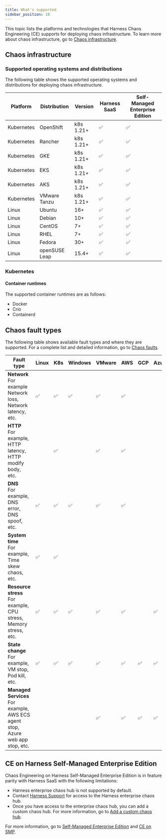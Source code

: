 ```yaml
---
title: What's supported
sidebar_position: 10
---
```


This topic lists the platforms and technologies that Harness Chaos Engineering (CE) supports for deploying chaos infrastructure.
To learn more about chaos infrastructure, go to [Chaos infrastructure](/docs/chaos-engineering/technical-reference/architecture#chaos-infrastructure).


## Chaos infrastructure

### Supported operating systems and distributions

The following table shows the supported operating systems and distributions for deploying chaos infrastructure.

| Platform | Distribution | Version | Harness SaaS | Self-Managed Enterprise Edition |
| -  | - | - | - | - |
| Kubernetes | OpenShift | k8s 1.21+ | ✅ | ✅ |
| Kubernetes | Rancher | k8s 1.21+ | ✅ | ✅ |
| Kubernetes | GKE | k8s 1.21+ | ✅ | ✅ |
| Kubernetes | EKS | k8s 1.21+ | ✅ | ✅ |
| Kubernetes | AKS | k8s 1.21+ | ✅ | ✅ |
| Kubernetes | VMware Tanzu | k8s 1.21+ | ✅ | ✅ |
| Linux | Ubuntu | 16+ | ✅ | ✅ |
| Linux | Debian | 10+ | ✅ | ✅ |
| Linux | CentOS | 7+ | ✅ | ✅ |
| Linux | RHEL | 7+ | ✅ | ✅ |
| Linux | Fedora | 30+ | ✅ | ✅ |
| Linux | openSUSE Leap | 15.4+ | ✅ | ✅ |

### Kubernetes

#### Container runtimes

The supported container runtimes are as follows:

* Docker
* Crio
* Containerd

## Chaos fault types

The following table shows available fault types and where they are supported. For a complete list and detailed information, go to [Chaos faults](/docs/chaos-engineering/technical-reference/chaos-faults/).

| Fault type | Linux | K8s | Windows | VMware | AWS | GCP | Azure |
|------------|-------|-----|---------|--------|-----|-----|-------|
| **Network**<br />For example Network loss, Network latency, etc. | ✅    |   ✅  | ✅      | ✅    |  ✅  |     |     |
| **HTTP**<br />For example, HTTP latency, HTTP modify body, etc. |        | ✅  |         | ✅    |  ✅  |     |      |
| **DNS**<br />For example, DNS error, DNS spoof, etc. | ✅     | ✅  | ✅ |    ✅    |  ✅  |    |      |
| **System time**<br />For example, Time skew chaos, etc.  | ✅    |  ✅  |         |        |    |   |       |
| **Resource stress**<br />For example, CPU stress, Memory stress, etc. | ✅| ✅  | ✅     |  ✅    |  ✅  |    |  ✅  |
| **State change**<br />For example, VM stop, Pod kill, etc.  |  ✅  |  ✅  |   ✅   |   ✅   |  ✅  |   ✅  |   ✅   |
| **Managed Services**<br />For example, AWS ECS agent stop, Azure web app stop, etc. |   |   |   |   ✅   |  ✅  |   ✅  |   ✅   |

## CE on Harness Self-Managed Enterprise Edition

Chaos Engineering on Harness Self-Managed Enterprise Edition is in feature parity with Harness SaaS with the following limitations:
* Harness enterprise chaos hub is not supported by default.
* Contact [Harness Support](mailto:support@harness.io) for access to the Harness enterprise chaos hub.
* Once you have access to the enterprise chaos hub, you can add a custom chaos hub. For more information, go to [Add a custom chaos hub](/docs/chaos-engineering/configure-chaos-experiments/chaos-hubs/add-chaos-hub).

For more information, go to [Self-Managed Enterprise Edition](/docs/self-managed-enterprise-edition) and [CE on SMP](/docs/chaos-engineering/ce-on-smp/ce-smp-roadmap).
